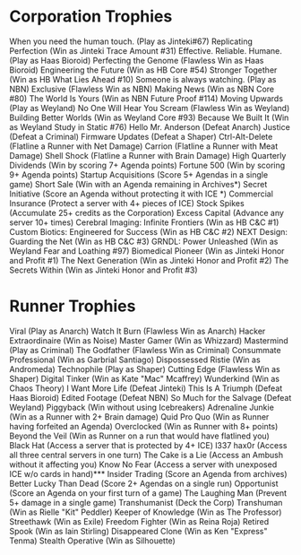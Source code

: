 # Corporation Trophies
When you need the human touch. (Play as Jinteki#67)
Replicating Perfection (Win as Jinteki Trace Amount #31)
Effective. Reliable. Humane. (Play as Haas Bioroid)
Perfecting the Genome (Flawless Win as Haas Bioroid)
Engineering the Future (Win as HB Core #54)
Stronger Together (Win as HB What Lies Ahead #10)
Someone is always watching. (Play as NBN)
Exclusive (Flawless Win as NBN)
Making News (Win as NBN Core #80)
The World Is Yours (Win as NBN Future Proof #114)
Moving Upwards (Play as Weyland)
No One Will Hear You Scream (Flawless Win as Weyland)
Building Better Worlds (Win as Weyland Core #93)
Because We Built It (Win as Weyland Study in Static #76)
Hello Mr. Anderson (Defeat Anarch)
Justice (Defeat a Criminal)
Firmware Updates (Defeat a Shaper)
Ctrl-Alt-Delete (Flatline a Runner with Net Damage)
Carrion (Flatline a Runner with Meat Damage)
Shell Shock (Flatline a Runner with Brain Damage)
High Quarterly Dividends (Win by scoring 7+ Agenda points)
Fortune 500 (Win by scoring 9+ Agenda points)
Startup Acquisitions (Score 5+ Agendas in a single game)
Short Sale (Win with an Agenda remaining in Archives*)
Secret Initiative (Score an Agenda without protecting it with ICE *)
Commercial Insurance (Protect a server with 4+ pieces of ICE)
Stock Spikes (Accumulate 25+ credits as the Corporation)
Excess Capital (Advance any server 10+ times)
Cerebral Imaging: Infinite Frontiers (Win as HB C&C #1)
Custom Biotics: Engineered for Success (Win as HB C&C #2)
NEXT Design: Guarding the Net (Win as HB C&C #3)
GRNDL: Power Unleashed (Win as Weyland Fear and Loathing #97)
Biomedical Pioneer (Win as Jinteki Honor and Profit #1)
The Next Generation (Win as Jinteki Honor and Profit #2)
The Secrets Within (Win as Jinteki Honor and Profit #3)

# Runner Trophies
Viral (Play as Anarch)
Watch It Burn (Flawless Win as Anarch)
Hacker Extraordinaire (Win as Noise)
Master Gamer (Win as Whizzard)
Mastermind (Play as Criminal)
The Godfather (Flawless Win as Criminal)
Consummate Professional (Win as Garbrial Santiago)
Dispossessed Ristie (Win as Andromeda)
Technophile (Play as Shaper)
Cutting Edge (Flawless Win as Shaper)
Digital Tinker (Win as Kate "Mac" Mcaffrey)
Wunderkind (Win as Chaos Theory)
I Want More Life (Defeat Jinteki)
This Is A Triumph (Defeat Haas Bioroid)
Edited Footage (Defeat NBN)
So Much for the Salvage (Defeat Weyland)
Piggyback (Win without using Icebreakers)
Adrenaline Junkie (Win as a Runner with 2+ Brain damage)
Quid Pro Quo (Win as Runner having forfeited an Agenda)
Overclocked (Win as Runner with 8+ points)
Beyond the Veil (Win as Runner on a run that would have flatlined you)
Black Hat (Access a server that is protected by 4+ ICE)
l337 hax0r (Access all three central servers in one turn)
The Cake is a Lie (Access an Ambush without it affecting you)
Know No Fear (Access a server with unexposed ICE w/o cards in hand)***
Insider Trading (Score an Agenda from archives)
Better Lucky Than Dead (Score 2+ Agendas on a single run)
Opportunist (Score an Agenda on your first turn of a game)
The Laughing Man (Prevent 5+ damage in a single game)
Transhumanist (Deck the Corp)
Transhuman (Win as Rielle "Kit" Peddler)
Keeper of Knowledge (Win as The Professor)
Streethawk (Win as Exile)
Freedom Fighter (Win as Reina Roja)
Retired Spook (Win as Iain Stirling)
Disappeared Clone (Win as Ken "Express" Tenma)
Stealth Operative (Win as Silhouette)

